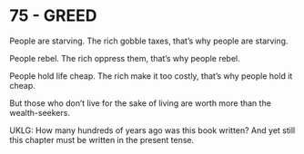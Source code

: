 # 75 - GREED



People are starving.
The rich gobble taxes,
that’s why people are starving.

People rebel.
The rich oppress them,
that’s why people rebel.

People hold life cheap.
The rich make it too costly,
that’s why people hold it cheap.

But those who don’t live for the sake of living
are worth more than the wealth-seekers.


UKLG: How many hundreds of years ago was this book written? And yet still this chapter must be written in the present tense.

